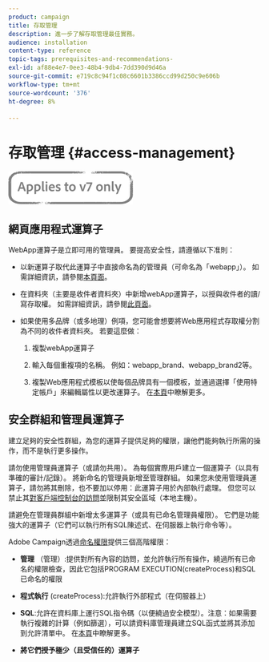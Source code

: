 ```yaml
---
product: campaign
title: 存取管理
description: 進一步了解存取管理最佳實務。
audience: installation
content-type: reference
topic-tags: prerequisites-and-recommendations-
exl-id: af88e4e7-0ee3-48b4-9db4-7dd390d9d46a
source-git-commit: e719c8c94f1c08c6601b3386ccd99d250c9e606b
workflow-type: tm+mt
source-wordcount: '376'
ht-degree: 8%

---
```


# 存取管理 {#access-management}

![](../../assets/v7-only.svg)

## 網頁應用程式運算子

WebApp運算子是立即可用的管理員。 要提高安全性，請遵循以下准則：

* 以新運算子取代此運算子中直接命名為的管理員（可命名為「webapp」）。 如需詳細資訊，請參閱[本頁面](../../platform/using/access-management.md)。

* 在資料夾（主要是收件者資料夾）中新增webApp運算子，以授與收件者的讀/寫存取權。 如需詳細資訊，請參閱[此頁面](../../platform/using/access-management.md)。

* 如果使用多品牌（或多地理）例項，您可能會想要將Web應用程式存取權分割為不同的收件者資料夾。 若要這麼做：

   1. 複製webApp運算子

   1. 輸入每個重複項的名稱。 例如：webapp_brand、webapp_brand2等。

   1. 複製Web應用程式模板以使每個品牌具有一個模板，並通過選擇「使用特定帳戶」來編輯屬性以更改運算子。  在[本頁](../../web/using/defining-web-forms-properties.md)中瞭解更多。

## 安全群組和管理員運算子

建立足夠的安全性群組，為您的運算子提供足夠的權限，讓他們能夠執行所需的操作，而不是執行更多操作。

請勿使用管理員運算子（或請勿共用）。 為每個實際用戶建立一個運算子（以具有準確的審計/記錄）。 將新命名的管理員新增至管理群組。 如果您未使用管理員運算子，請勿將其刪除，也不要加以停用：此運算子用於內部執行處理。 但您可以禁止其[對客戶端控制台的訪問](../../platform/using/access-management.md)並限制其安全區域（本地主機）。

請避免在管理員群組中新增太多運算子（或具有已命名管理員權限）。 它們是功能強大的運算子（它們可以執行所有SQL陳述式、在伺服器上執行命令等）。

Adobe Campaign透過[命名權限](../../platform/using/access-management.md#named-rights)提供三個高階權限：

* **管理** （管理）:提供對所有內容的訪問，並允許執行所有操作，繞過所有已命名的權限檢查，因此它包括PROGRAM EXECUTION(createProcess)和SQL已命名的權限

* **程式執行** (createProcess):允許執行外部程式（在伺服器上）

* **SQL**:允許在資料庫上運行SQL指令碼（以便繞過安全模型）。注意：如果需要執行複雜的計算（例如篩選），可以請資料庫管理員建立SQL函式並將其添加到允許清單中。 在[本頁](../../installation/using/scripting-coding-guidelines.md)中瞭解更多。

* **將它們授予極少（且受信任的）運算子**
